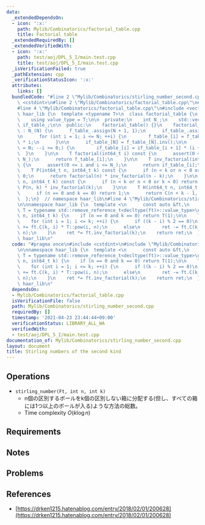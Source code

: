 ```yaml
---
data:
  _extendedDependsOn:
  - icon: ':x:'
    path: Mylib/Combinatorics/factorial_table.cpp
    title: Factorial table
  _extendedRequiredBy: []
  _extendedVerifiedWith:
  - icon: ':x:'
    path: test/aoj/DPL_5_I/main.test.cpp
    title: test/aoj/DPL_5_I/main.test.cpp
  _isVerificationFailed: true
  _pathExtension: cpp
  _verificationStatusIcon: ':x:'
  attributes:
    links: []
  bundledCode: "#line 2 \"Mylib/Combinatorics/stirling_number_second.cpp\"\n#include\
    \ <cstdint>\n#line 2 \"Mylib/Combinatorics/factorial_table.cpp\"\n#include <cassert>\n\
    #line 4 \"Mylib/Combinatorics/factorial_table.cpp\"\n#include <vector>\n\nnamespace\
    \ haar_lib {\n  template <typename T>\n  class factorial_table {\n  public:\n\
    \    using value_type = T;\n\n  private:\n    int N_;\n    std::vector<T> f_table_,\
    \ if_table_;\n\n  public:\n    factorial_table() {}\n    factorial_table(int N)\
    \ : N_(N) {\n      f_table_.assign(N + 1, 1);\n      if_table_.assign(N + 1, 1);\n\
    \n      for (int i = 1; i <= N; ++i) {\n        f_table_[i] = f_table_[i - 1]\
    \ * i;\n      }\n\n      if_table_[N] = f_table_[N].inv();\n\n      for (int i\
    \ = N; --i >= 0;) {\n        if_table_[i] = if_table_[i + 1] * (i + 1);\n    \
    \  }\n    }\n\n    T factorial(int64_t i) const {\n      assert(0 <= i and i <=\
    \ N_);\n      return f_table_[i];\n    }\n\n    T inv_factorial(int64_t i) const\
    \ {\n      assert(0 <= i and i <= N_);\n      return if_table_[i];\n    }\n\n\
    \    T P(int64_t n, int64_t k) const {\n      if (n < k or n < 0 or k < 0) return\
    \ 0;\n      return factorial(n) * inv_factorial(n - k);\n    }\n\n    T C(int64_t\
    \ n, int64_t k) const {\n      if (n < k or n < 0 or k < 0) return 0;\n      return\
    \ P(n, k) * inv_factorial(k);\n    }\n\n    T H(int64_t n, int64_t k) const {\n\
    \      if (n == 0 and k == 0) return 1;\n      return C(n + k - 1, k);\n    }\n\
    \  };\n}  // namespace haar_lib\n#line 4 \"Mylib/Combinatorics/stirling_number_second.cpp\"\
    \n\nnamespace haar_lib {\n  template <\n      const auto &ft,\n      typename\
    \ T = typename std::remove_reference_t<decltype(ft)>::value_type>\n  T stirling_number_of_second_kind(int64_t\
    \ n, int64_t k) {\n    if (n == 0 and k == 0) return T(1);\n\n    T ret = 0;\n\
    \    for (int i = 1; i <= k; ++i) {\n      if ((k - i) % 2 == 0)\n        ret\
    \ += ft.C(k, i) * T::pow(i, n);\n      else\n        ret -= ft.C(k, i) * T::pow(i,\
    \ n);\n    }\n    ret *= ft.inv_factorial(k);\n    return ret;\n  }\n}  // namespace\
    \ haar_lib\n"
  code: "#pragma once\n#include <cstdint>\n#include \"Mylib/Combinatorics/factorial_table.cpp\"\
    \n\nnamespace haar_lib {\n  template <\n      const auto &ft,\n      typename\
    \ T = typename std::remove_reference_t<decltype(ft)>::value_type>\n  T stirling_number_of_second_kind(int64_t\
    \ n, int64_t k) {\n    if (n == 0 and k == 0) return T(1);\n\n    T ret = 0;\n\
    \    for (int i = 1; i <= k; ++i) {\n      if ((k - i) % 2 == 0)\n        ret\
    \ += ft.C(k, i) * T::pow(i, n);\n      else\n        ret -= ft.C(k, i) * T::pow(i,\
    \ n);\n    }\n    ret *= ft.inv_factorial(k);\n    return ret;\n  }\n}  // namespace\
    \ haar_lib\n"
  dependsOn:
  - Mylib/Combinatorics/factorial_table.cpp
  isVerificationFile: false
  path: Mylib/Combinatorics/stirling_number_second.cpp
  requiredBy: []
  timestamp: '2021-04-23 23:44:44+09:00'
  verificationStatus: LIBRARY_ALL_WA
  verifiedWith:
  - test/aoj/DPL_5_I/main.test.cpp
documentation_of: Mylib/Combinatorics/stirling_number_second.cpp
layout: document
title: Stirling numbers of the second kind
---
```


## Operations

- `stirling_number(Ft, int n, int k)`
	- n個の区別するボールをk個の区別しない箱に分配する(但し、すべての箱には1つ以上のボールが入る)ような方法の総数。
	- Time complexity $O(k\log n)$

## Requirements

## Notes

## Problems

## References

- [https://drken1215.hatenablog.com/entry/2018/02/01/200628](https://drken1215.hatenablog.com/entry/2018/02/01/200628)
